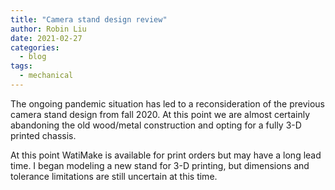 ```yaml
---
title: "Camera stand design review"
author: Robin Liu
date: 2021-02-27
categories:
  - blog
tags:
  - mechanical
---
```


The ongoing pandemic situation has led to a reconsideration of the previous camera stand design from fall 2020. At this point we are almost certainly abandoning the old wood/metal construction and opting for a fully 3-D printed chassis. 

At this point WatiMake is available for print orders but may have a long lead time. I began modeling a new stand for 3-D printing, but dimensions and tolerance limitations are still uncertain at this time. 
